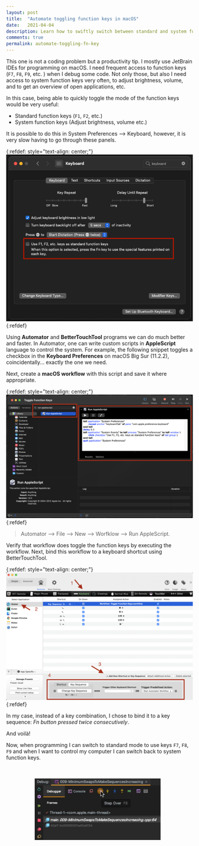 ```yaml
---
layout: post
title:  "Automate toggling function keys in macOS" 
date:   2021-04-04
description: Learn how to swiftly switch between standard and system function keys.
comments: true
permalink: automate-toggling-fn-key
---
```


This one is not a coding problem but a productivity tip. I mostly use JetBrain IDEs for programming on macOS. I need frequent access to function keys (`F7`, `F8`, `F9`, etc. ) when I debug some code. Not only those, but also I need access to system function keys very often, to adjust brightness, volume, and to get an overview of open applications, etc.

In this case, being able to quickly toggle the mode of the function keys would be very useful:
* Standard function keys (`F1`, `F2`, etc.)
* System function keys (Adjust brightness, volume etc.)

It is possible to do this in System Preferences --> Keyboard, however, it is very slow having to go through these panels.

{:refdef: style="text-align: center;"}
![Keyboard Preferences](/assets/automate-toggling-fn-key/keyboard-preferences-annotated.png)
{:refdef}

Using **Automator** and **BetterTouchTool** programs we can do much better and faster. In Automator, one can write custom scripts in **AppleScript** language to control the system. For example, the following snippet toggles a checkbox in the **Keyboard Preferences** on macOS Big Sur (11.2.2), coincidentally... exactly the one we need.

<script src="https://gist.github.com/oeken/86e1dd95b7f8e8cdc95f41d74bc9e092.js"></script>

Next, create a **macOS workflow** with this script and save it where appropriate.

{:refdef: style="text-align: center;"}
![Keyboard Preferences](/assets/automate-toggling-fn-key/automator-annotated.png)
{:refdef}
> Automator --> File --> New --> Worfklow --> Run AppleScript.

Verify that workflow does toggle the function keys by executing the workflow. Next, bind this workflow to a keyboard shortcut using BetterTouchTool.

{:refdef: style="text-align: center;"}
![Keyboard Preferences](/assets/automate-toggling-fn-key/better-touch-tool-annotated.png)
{:refdef}

In my case, instead of a key combination, I chose to bind it to a key sequence: _Fn button pressed twice consecutively_.

And voilà!

Now, when programming I can switch to standard mode to use keys `F7`, `F8`, `F9` and when I want to control my computer I can switch back to system function keys.

<center>
    <figure style="display:inline-block;">
        <img width="80%" src="/assets/automate-toggling-fn-key/clion.png" style="margin-top:20px;margin-bottom:30px;margin-right:10px">
    </figure>
</center>
